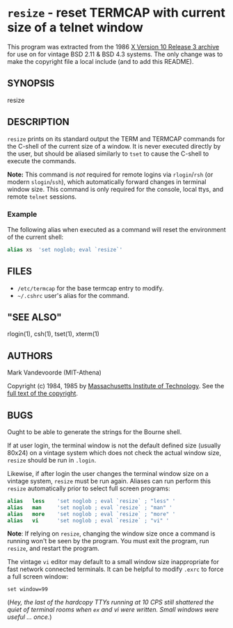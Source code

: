 # `resize` - reset TERMCAP with current size of a telnet window

This program was extracted from the 1986
[X Version 10 Release 3 archive](https://www.x.org/releases/X10R3/)
for use on for vintage BSD 2.11 & BSD 4.3 systems. The only change was
to make the copyright file a local include (and to add this README).

## SYNOPSIS

resize

## DESCRIPTION

`resize` prints on its standard output the TERM and TERMCAP commands
for the C-shell of the current size of a window. It is never executed
directly by the user, but should be aliased similarly to
`tset` to cause the C-shell to execute the commands.

**Note:**
This command is *not* required for remote logins via `rlogin`/`rsh`
(or modern `slogin`/`ssh`), which automatically forward changes in
terminal window size.
This command is only required for the console, local ttys, and remote
`telnet` sessions.

### Example

The following alias when executed as a command will reset
the environment of the current shell:

```csh
alias xs  'set noglob; eval `resize`'
```

## FILES

* `/etc/termcap` for the base termcap entry to modify.
* `~/.cshrc` user's alias for the command.

## "SEE ALSO"

rlogin(1), csh(1), tset(1), xterm(1)

## AUTHORS

Mark Vandevoorde (MIT-Athena)

Copyright (c) 1984, 1985 by
[Massachusetts Institute of Technology](https://www.mit.edu).
See the [full text of the copyright](mit-copyright.h).

## BUGS

Ought to be able to generate the strings for the Bourne shell.

If at user login, the terminal window is not the default defined size
(usually 80x24) on a vintage system which does not check the actual
window size, `resize` should be run in `.login`.

Likewise, if after login the user changes the terminal window size on a
vintage system, `resize` must be run again. Aliases can run perform this
`resize` automatically prior to select full screen programs:

```csh
alias   less    'set noglob ; eval `resize` ; "less" '
alias   man     'set noglob ; eval `resize` ; "man" '
alias   more    'set noglob ; eval `resize` ; "more" '
alias   vi      'set noglob ; eval `resize` ; "vi" '
```

**Note**: If relying on `resize`, changing the window size once a command
is running won't be seen by the program. You must exit the program, run
`resize`, and restart the program.

The vintage `vi` editor may default to a small window size inappropriate
for fast network connected terminals.  It can be helpful to modify
`.exrc` to force a full screen window:

```vi
set window=99
```
(*Hey, the last of the hardcopy TTYs running at 10 CPS still shattered
the quiet of terminal rooms when `ex` and vi were written. Small windows were useful ... once.*)
